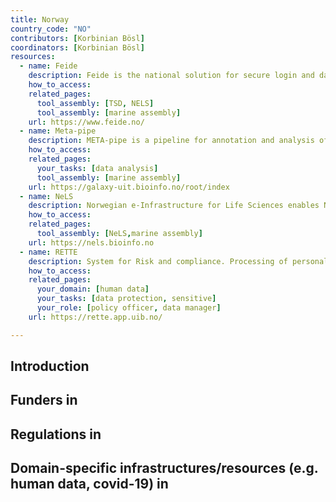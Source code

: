 ```yaml
---
title: Norway
country_code: "NO"
contributors: [Korbinian Bösl]
coordinators: [Korbinian Bösl]
resources:
  - name: Feide
    description: Feide is the national solution for secure login and data exchange in education and research. Feide can be linked with ELIXIR-AAI through eduGAIN.
    how_to_access: 
    related_pages:
      tool_assembly: [TSD, NELS]
      tool_assembly: [marine assembly]
    url: https://www.feide.no/
  - name: Meta-pipe
    description: META-pipe is a pipeline for annotation and analysis of marine metagenomics samples, which provides insight into phylogenetic diversity, metabolic and functional potential of environmental communities.
    how_to_access: 
    related_pages:
      your_tasks: [data analysis]
      tool_assembly: [marine assembly]
    url: https://galaxy-uit.bioinfo.no/root/index
  - name: NeLS
    description: Norwegian e-Infrastructure for Life Sciences enables Norwegian life scientists and their international collaborators to store, share, archive, and analyse their omics-scale data
    how_to_access: 
    related_pages:
      tool_assembly: [NeLS,marine assembly]
    url: https://nels.bioinfo.no
  - name: RETTE
    description: System for Risk and compliance. Processing of personal data in research and student projects at UiB.
    how_to_access: 
    related_pages:
      your_domain: [human data]
      your_tasks: [data protection, sensitive]
      your_role: [policy officer, data manager]
    url: https://rette.app.uib.no/

---
```


<!---Following information for the page text. All fields are optional--->
<!---If the information is already in another resource, please include the link instead of duplicating information--->
<!---Please focus on resources that are relevant for the whole country for life sciences--->

## Introduction 

<!---General RDM considerations for your country, how to deal with RDM on a national level--->

## Funders in <!---Type Country Name--->

## Regulations in <!---Country Name--->

## Domain-specific infrastructures/resources (e.g. human data, covid-19) in <!---Country Name--->
